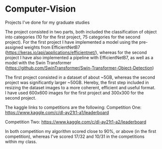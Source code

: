 # Computer-Vision
Projects I've done for my graduate studies

The project consisted in two parts, both included the classification of object into categories (10 for the first project, 75 categories for the second project).
For the first project I have implemented a model using the pre-assigned weights from EfficientNetB7 (https://keras.io/api/applications/efficientnet/), whereas for the second project I have also implemented a pipeline with EfficientNetB7, as well as a model with the Swin Transformer (https://github.com/SwinTransformer/Swin-Transformer-Object-Detection)

The first project consisted in a dataset of about ~5GB, whereas the second project was significantly larger ~50GB.
Hereby, the first step included in resizing the dataset images to a more coherent, efficient and useful format. I have used 600x600 images for the first project and 300x300 for the second project.

The kaggle links to competitions are the following:
Competition One: https://www.kaggle.com/c/dl-ay21t1-a1/leaderboard

Competition Two: https://www.kaggle.com/c/dl-ay21t1-a2/leaderboard

In both competition my algorithm scored close to 90%, or above (in the first competition), whereas I've scored 17/32 and 10/31 in the competitions within my class.
